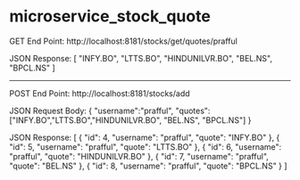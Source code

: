 # microservice_stock_quote

GET End Point:
http://localhost:8181/stocks/get/quotes/prafful

JSON Response:
[
    "INFY.BO",
    "LTTS.BO",
    "HINDUNILVR.BO",
    "BEL.NS",
    "BPCL.NS"
]

__________________________________________________________________________________________________________________________________

POST End Point: 
http://localhost:8181/stocks/add

JSON Request Body:
{
    "username":"prafful",
    "quotes":["INFY.BO","LTTS.BO","HINDUNILVR.BO", "BEL.NS", "BPCL.NS"]
}

JSON Response:
[
    {
        "id": 4,
        "username": "prafful",
        "quote": "INFY.BO"
    },
    {
        "id": 5,
        "username": "prafful",
        "quote": "LTTS.BO"
    },
    {
        "id": 6,
        "username": "prafful",
        "quote": "HINDUNILVR.BO"
    },
    {
        "id": 7,
        "username": "prafful",
        "quote": "BEL.NS"
    },
    {
        "id": 8,
        "username": "prafful",
        "quote": "BPCL.NS"
    }
]

